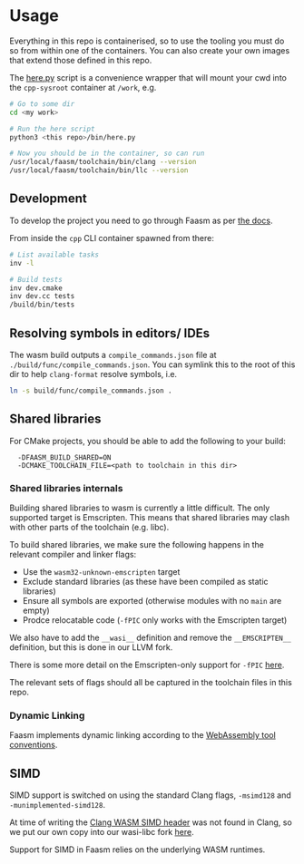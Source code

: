 # Usage

Everything in this repo is containerised, so to use the tooling you must do so
from within one of the containers. You can also create your own images that
extend those defined in this repo.

The [here.py](../bin/here.py) script is a convenience wrapper that will mount
your cwd into the `cpp-sysroot` container at `/work`, e.g.

```bash
# Go to some dir
cd <my work>

# Run the here script
python3 <this repo>/bin/here.py

# Now you should be in the container, so can run
/usr/local/faasm/toolchain/bin/clang --version
/usr/local/faasm/toolchain/bin/llc --version
```

## Development

To develop the project you need to go through Faasm as per [the
docs](https://github.com/faasm/faasm/blob/main/docs/development.md).

From inside the `cpp` CLI container spawned from there:

```bash
# List available tasks
inv -l

# Build tests
inv dev.cmake
inv dev.cc tests
/build/bin/tests
```

## Resolving symbols in editors/ IDEs

The wasm build outputs a `compile_commands.json` file at
`./build/func/compile_commands.json`. You can symlink this to the root of this
dir to help `clang-format` resolve symbols, i.e.

```bash
ln -s build/func/compile_commands.json .
```

## Shared libraries

For CMake projects, you should be able to add the following to your build:

```
  -DFAASM_BUILD_SHARED=ON
  -DCMAKE_TOOLCHAIN_FILE=<path to toolchain in this dir>
```

### Shared libraries internals

Building shared libraries to wasm is currently a little difficult. The only
supported target is Emscripten. This means that shared libraries may clash with
other parts of the toolchain (e.g. libc).

To build shared libraries, we make sure the following happens in the relevant
compiler and linker flags:

- Use the `wasm32-unknown-emscripten` target
- Exclude standard libraries (as these have been compiled as static libraries)
- Ensure all symbols are exported (otherwise modules with no `main` are empty)
- Prodce relocatable code (`-fPIC` only works with the Emscripten target)

We also have to add the `__wasi__` definition and remove the `__EMSCRIPTEN__`
definition, but this is done in our LLVM fork.

There is some more detail on the Emscripten-only support for `-fPIC`
[here](https://bugs.llvm.org/show_bug.cgi?id=42714).

The relevant sets of flags should all be captured in the toolchain files in this
repo.

### Dynamic Linking

Faasm implements dynamic linking according to the [WebAssembly tool
conventions](https://github.com/WebAssembly/tool-conventions/blob/main/DynamicLinking.md).

## SIMD

SIMD support is switched on using the standard Clang flags, `-msimd128` and
`-munimplemented-simd128`.

At time of writing the [Clang WASM SIMD
header](https://github.com/llvm/llvm-project/blob/main/clang/lib/Headers/wasm_simd128.h)
was not found in Clang, so we put our own copy into our wasi-libc fork
[here](https://github.com/faasm/wasi-libc/blob/main/libc-bottom-half/headers/public/wasm_simd128.h).

Support for SIMD in Faasm relies on the underlying WASM runtimes.

